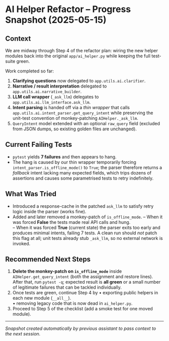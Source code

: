 # AI Helper Refactor – Progress Snapshot (2025-05-15)

## Context
We are midway through Step 4 of the refactor plan: wiring the new helper
modules back into the original `app/ai_helper.py` while keeping the full
test-suite green.

Work completed so far:
1. **Clarifying questions** now delegated to `app.utils.ai.clarifier`.
2. **Narrative / result interpretation** delegated to
   `app.utils.ai.narrative_builder`.
3. **LLM call wrapper** (`_ask_llm`) delegates to
   `app.utils.ai.llm_interface.ask_llm`.
4. **Intent parsing** is handed off via a *thin wrapper* that calls
   `app.utils.ai.intent_parser.get_query_intent` while preserving the unit-test
   convention of monkey-patching `AIHelper._ask_llm`.
5. `QueryIntent` model extended with an optional `raw_query` field
   (excluded from JSON dumps, so existing golden files are unchanged).

## Current Failing Tests
* `pytest` yields **7 failures** and then appears to hang.
* The hang is caused by our thin wrapper temporarily forcing
  `intent_parser.is_offline_mode()` to `True`; the parser therefore returns a
  *fallback* intent lacking many expected fields, which trips dozens of
  assertions and causes some parametrised tests to retry indefinitely.

## What Was Tried
* Introduced a response-cache in the patched `ask_llm` to satisfy retry logic
  inside the parser (works fine).
* Added and later removed a monkey-patch of `is_offline_mode`.
  – When it was forced **False** the tests made real API calls and hung.  
  – When it was forced **True** (current state) the parser exits too early and
    produces minimal intents, failing 7 tests.
  A clean run should *not* patch this flag at all; unit tests already stub
  `_ask_llm`, so no external network is invoked.

## Recommended Next Steps
1. **Delete the monkey-patch on `is_offline_mode`** inside
   `AIHelper.get_query_intent` (both the assignment and restore lines).
   After that, run `pytest -q`; expected result is **all green** or a small
   number of legitimate failures that can be tackled individually.
2. Once tests are green, continue Step 4 by
   • exporting public helpers in each new module (`__all__`).  
   • removing legacy code that is now dead in `ai_helper.py`.
3. Proceed to Step 5 of the checklist (add a smoke test for one moved module).

---
_Snapshot created automatically by previous assistant to pass context to the
next session._ 